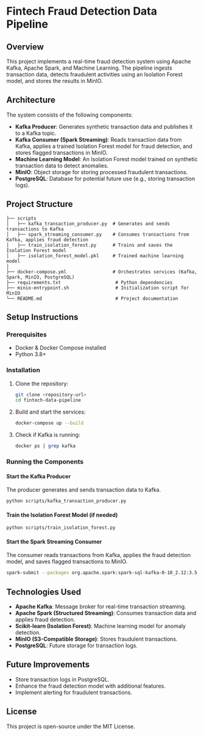 # Fintech Fraud Detection Data Pipeline

## Overview
This project implements a real-time fraud detection system using Apache Kafka, Apache Spark, and Machine Learning. The pipeline ingests transaction data, detects fraudulent activities using an Isolation Forest model, and stores the results in MinIO.

## Architecture
The system consists of the following components:

- **Kafka Producer**: Generates synthetic transaction data and publishes it to a Kafka topic.
- **Kafka Consumer (Spark Streaming)**: Reads transaction data from Kafka, applies a trained Isolation Forest model for fraud detection, and stores flagged transactions in MinIO.
- **Machine Learning Model**: An Isolation Forest model trained on synthetic transaction data to detect anomalies.
- **MinIO**: Object storage for storing processed fraudulent transactions.
- **PostgreSQL**: Database for potential future use (e.g., storing transaction logs).

## Project Structure
```
├── scripts
│   ├── kafka_transaction_producer.py  # Generates and sends transactions to Kafka
│   ├── spark_streaming_consumer.py    # Consumes transactions from Kafka, applies fraud detection
│   ├── train_isolation_forest.py      # Trains and saves the Isolation Forest model
│   ├── isolation_forest_model.pkl     # Trained machine learning model
│
├── docker-compose.yml                 # Orchestrates services (Kafka, Spark, MinIO, PostgreSQL)
├── requirements.txt                    # Python dependencies
├── minio-entrypoint.sh                 # Initialization script for MinIO
└── README.md                           # Project documentation
```

## Setup Instructions

### Prerequisites
- Docker & Docker Compose installed
- Python 3.8+

### Installation
1. Clone the repository:
   ```sh
   git clone <repository-url>
   cd fintech-data-pipeline
   ```

2. Build and start the services:
   ```sh
   docker-compose up --build
   ```

3. Check if Kafka is running:
   ```sh
   docker ps | grep kafka
   ```

### Running the Components
#### Start the Kafka Producer
The producer generates and sends transaction data to Kafka.
```sh
python scripts/kafka_transaction_producer.py
```

#### Train the Isolation Forest Model (if needed)
```sh
python scripts/train_isolation_forest.py
```

#### Start the Spark Streaming Consumer
The consumer reads transactions from Kafka, applies the fraud detection model, and saves flagged transactions to MinIO.
```sh
spark-submit --packages org.apache.spark:spark-sql-kafka-0-10_2.12:3.5.0 scripts/spark_streaming_consumer.py
```

## Technologies Used
- **Apache Kafka**: Message broker for real-time transaction streaming.
- **Apache Spark (Structured Streaming)**: Consumes transaction data and applies fraud detection.
- **Scikit-learn (Isolation Forest)**: Machine learning model for anomaly detection.
- **MinIO (S3-Compatible Storage)**: Stores fraudulent transactions.
- **PostgreSQL**: Future storage for transaction logs.

## Future Improvements
- Store transaction logs in PostgreSQL.
- Enhance the fraud detection model with additional features.
- Implement alerting for fraudulent transactions.

## License
This project is open-source under the MIT License.